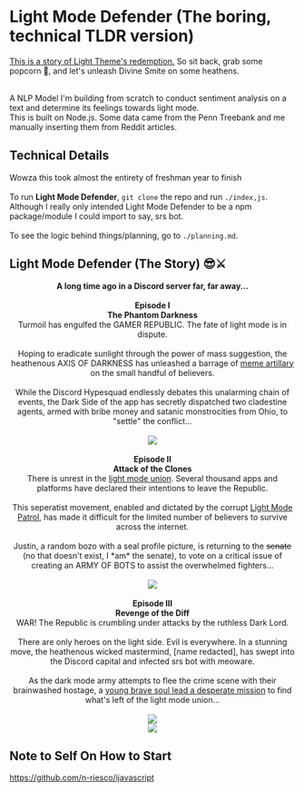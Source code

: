 # Light Mode Defender (The boring, technical TLDR version)
<a href='https://discord.com/blog/light-theme-redeemed'>This is a story of Light Theme's redemption.</a> So sit back, grab some popcorn 🍿, and let's unleash Divine Smite on some heathens. <br /><br />

A NLP Model I'm building from scratch to conduct sentiment analysis on a text and determine its feelings towards light mode. <br />
This is built on Node.js. Some data came from the Penn Treebank and me manually inserting them from Reddit articles.

## Technical Details
Wowza this took almost the entirety of freshman year to finish <br /><br />
To run **Light Mode Defender**, `git clone` the repo and run `./index,js`. Although I really only intended Light Mode Defender to be a npm package/module I could import to say, srs bot. <br /><br />
To see the logic behind things/planning, go to `./planning.md`.

## Light Mode Defender (The Story) 😎⚔️
<p align="center">
  <b>A long time ago in a Discord server far, far away...</b><br />
  <br />
  <b>Episode I</b> <br />
  <b>The Phantom Darkness</b> <br />
  Turmoil has engulfed the GAMER REPUBLIC. The fate of light mode is in dispute. <br />
  <br />
  Hoping to eradicate sunlight through the power of mass suggestion, the heathenous AXIS OF DARKNESS has unleashed a barrage of <a href="https://www.kotaku.com.au/2018/04/nobody-understands-the-people-who-use-discords-light-theme/">meme artillary</a> on the small handful of believers.<br />
  <br />
  While the Discord Hypesquad endlessly debates this unalarming chain of events, the Dark Side of the app has secretly dispatched two cladestine agents, armed with bribe money and satanic monstrocities from Ohio, to "settle" the conflict... <br /> <br />
  <img src="https://i.imgur.com/VjkP67t.png" />
  <br /> 
  <br />
  <b>Episode II</b> <br />
  <b>Attack of the Clones</b> <br />
  There is unrest in the <a href="https://disboard.org/server/714688371401949207">light mode union</a>. Several thousand apps and platforms have declared their intentions to leave the Republic.<br />
  <br />
  This seperatist movement, enabled and dictated by the corrupt <a href="https://www.reddit.com/r/LightModePatrol/">Light Mode Patrol</a>, has made it difficult for the limited number of believers to survive across the internet. <br />
  <br />
  Justin, a random bozo with a seal profile picture, is returning to the <s>senate</s> (no that doesn't exist, I *am* the senate), to vote on a critical issue of creating an ARMY OF BOTS to assist the overwhelmed fighters...<br /> <br />
  <img src="https://i.imgur.com/2gsSj6I.png"/>
  <br /> 
  <br />
  <b>Episode III</b> <br />
  <b>Revenge of the Diff</b> <br />
  WAR! The Republic is crumbling under attacks by the ruthless Dark Lord. <br />
  <br />
  There are only heroes on the light side. Evil is everywhere. In a stunning move, the heathenous wicked mastermind, [name redacted], has swept into the Discord capital and infected srs bot with meoware.<br />
  <br />
  As the dark mode army attempts to flee the crime scene with their brainwashed hostage, a <a href='https://www.youtube.com/watch?v=oTHpCYFz5qE'>young brave soul lead a desperate mission</a> to find what's left of the light mode union... <br /> <br />
  <img src="https://i.imgur.com/n5t5S0s.png" /> <br />
  <img src="https://i.imgur.com/jDT0R7s.png" />
</p>

## Note to Self On How to Start
https://github.com/n-riesco/ijavascript
